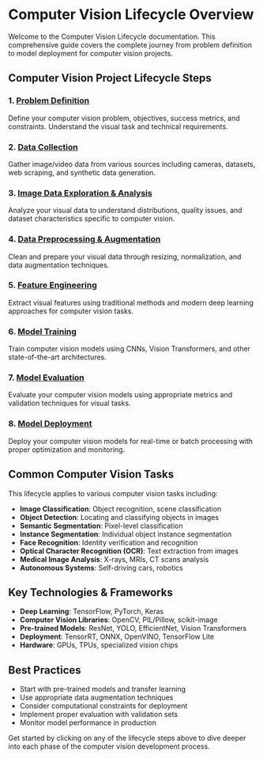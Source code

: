 # Computer Vision Lifecycle Overview

Welcome to the Computer Vision Lifecycle documentation. This comprehensive guide covers the complete journey from problem definition to model deployment for computer vision projects.

## Computer Vision Project Lifecycle Steps

### 1. [Problem Definition](./problem-definition.md)

Define your computer vision problem, objectives, success metrics, and constraints. Understand the visual task and technical requirements.

### 2. [Data Collection](./data-collection.md)

Gather image/video data from various sources including cameras, datasets, web scraping, and synthetic data generation.

### 3. [Image Data Exploration & Analysis](./data-exploration-analysis.md)

Analyze your visual data to understand distributions, quality issues, and dataset characteristics specific to computer vision.

### 4. [Data Preprocessing & Augmentation](./data-preprocessing-augmentation.md)

Clean and prepare your visual data through resizing, normalization, and data augmentation techniques.

### 5. [Feature Engineering](./feature-engineering.md)

Extract visual features using traditional methods and modern deep learning approaches for computer vision tasks.

### 6. [Model Training](./model-training.md)

Train computer vision models using CNNs, Vision Transformers, and other state-of-the-art architectures.

### 7. [Model Evaluation](./model-evaluation.md)

Evaluate your computer vision models using appropriate metrics and validation techniques for visual tasks.

### 8. [Model Deployment](./model-deployment.md)

Deploy your computer vision models for real-time or batch processing with proper optimization and monitoring.

## Common Computer Vision Tasks

This lifecycle applies to various computer vision tasks including:

- **Image Classification**: Object recognition, scene classification
- **Object Detection**: Locating and classifying objects in images
- **Semantic Segmentation**: Pixel-level classification
- **Instance Segmentation**: Individual object instance segmentation
- **Face Recognition**: Identity verification and recognition
- **Optical Character Recognition (OCR)**: Text extraction from images
- **Medical Image Analysis**: X-rays, MRIs, CT scans analysis
- **Autonomous Systems**: Self-driving cars, robotics

## Key Technologies & Frameworks

- **Deep Learning**: TensorFlow, PyTorch, Keras
- **Computer Vision Libraries**: OpenCV, PIL/Pillow, scikit-image
- **Pre-trained Models**: ResNet, YOLO, EfficientNet, Vision Transformers
- **Deployment**: TensorRT, ONNX, OpenVINO, TensorFlow Lite
- **Hardware**: GPUs, TPUs, specialized vision chips

## Best Practices

- Start with pre-trained models and transfer learning
- Use appropriate data augmentation techniques
- Consider computational constraints for deployment
- Implement proper evaluation with validation sets
- Monitor model performance in production

Get started by clicking on any of the lifecycle steps above to dive deeper into each phase of the computer vision development process.
